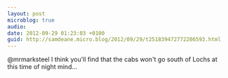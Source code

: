```yaml
---
layout: post
microblog: true
audio: 
date: 2012-09-29 01:23:03 +0100
guid: http://samdeane.micro.blog/2012/09/29/t251839472772206593.html
---
```

@mrmarksteel I think you'll find that the cabs won't go south of Lochs at this time of night mind...
